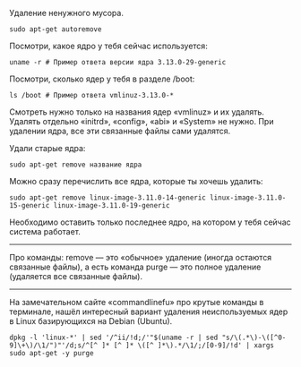Удаление ненужного мусора.
```
sudo apt-get autoremove
```

Посмотри, какое ядро у тебя сейчас используется:
```
uname -r # Пример ответа версии ядра 3.13.0-29-generic
```

Посмотри, сколько ядер у тебя в разделе /boot:
```
ls /boot # Пример ответа vmlinuz-3.13.0-*
```

Смотреть нужно только на названия ядер «vmlinuz» и их удалять. Удалять отдельно «initrd», «config», «abi» и «System» не нужно. При удалении ядра, все эти связанные файлы сами удалятся.

Удали старые ядра:
```
sudo apt-get remove название ядра
```

Можно сразу перечислить все ядра, которые ты хочешь удалить:
```
sudo apt-get remove linux-image-3.11.0-14-generic linux-image-3.11.0-15-generic linux-image-3.11.0-19-generic
```

Необходимо оставить только последнее ядро, на котором у тебя сейчас система работает.

---

Про команды: remove — это «обычное» удаление (иногда остаются связанные файлы), а есть команда purge — это полное удаление (удаляется все связанные файлы).

---

На замечательном сайте «commandlinefu» про крутые команды в терминале, нашёл интересный вариант удаления неиспользуемых ядер в Linux базирующихся на Debian (Ubuntu).
```
dpkg -l 'linux-*' | sed '/^ii/!d;/'"$(uname -r | sed "s/\(.*\)-\([^0-9]\+\)/\1/")"'/d;s/^[^ ]* [^ ]* \([^ ]*\).*/\1/;/[0-9]/!d' | xargs sudo apt-get -y purge
```
